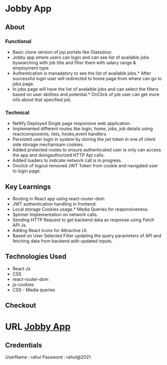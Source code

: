 # Jobby App

## About

### Functional
* Basic clone version of jop portals like Glassdoor.
* Jobby app where users can login and can see list of available jobs bysearching with job title and filter them with salary range & employment type.
* Authentication is manadatory to see the list of available jobs.* After successful login user will redirected to home page.from where can go to jobs page.
* In jobs page will have the list of avalaible jobs and can select the filters based on user abilities and potential.* OnClick of job user can get more info about that specified job.


### Technical
* Netlify Deployed Single page responsive web application.
* Implemented different routes like login, home, jobs, job details using reactcomponents, lists, hooks,event handlers.
* Persisted user login in system by storing the jwt token in one of client side storage mechanisam cookies.
* Added protected routes to ensure authenticated user is only can access the app and doingauthorized HTTP Api calls. 
* Added loaders to indicate network call is in progress. 
* Onclick of logout removed JWT Token from cookie and navigated user to login page.

## Key Learnings
* Routing in React app using react-router-dom
* JWT authentication handling in frontend.
* Local storage Cookies usage.* Media Queries for responsiveness.
* Spinner Implementation on network calls.
* Sending HTTP Request to get backend data as response using Fetch API Js.
* Adding React Icons for Attractive UI.
* Based on User Selected Filter updating the query parameters of API and fetching data from backend with updated inputs.

## Technologies Used
* React Js
* CSS 
* react-router-dom 
* js-cookies 
* CSS - Media queries 

## Checkout 
# URL [Jobby App](https://sai-job-app.netlify.app/)

## Credentials
UserName : rahul
Password  : rahul@2021
